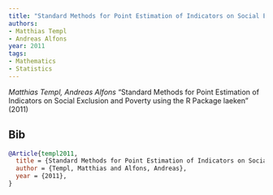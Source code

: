 ```yaml
---
title: "Standard Methods for Point Estimation of Indicators on Social Exclusion and Poverty using the R Package laeken"
authors:
- Matthias Templ
- Andreas Alfons
year: 2011
tags:
- Mathematics
- Statistics
---
```


<i>Matthias Templ, Andreas Alfons</i> <span title="">“Standard Methods for Point Estimation of Indicators on Social Exclusion and Poverty using the R Package laeken”</span> (2011) 

## Bib

```bib
@Article{templ2011,
  title = {Standard Methods for Point Estimation of Indicators on Social Exclusion and Poverty using the R Package laeken},
  author = {Templ, Matthias and Alfons, Andreas},
  year = {2011},
}
```
